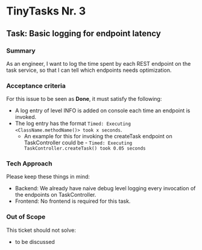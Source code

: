# TinyTasks Nr. 3

## Task: Basic logging for endpoint latency 

### Summary

As an engineer, I want to log the time spent by each REST endpoint on the task service, so that I can tell
which endpoints needs optimization.
### Acceptance criteria

For this issue to be seen as **Done**, it must satisfy the following:

- A log entry of level INFO is added on console each time an endpoint is invoked.
- The log entry has the format `Timed: Executing <ClassName.methodName()> took x seconds`. 
  - An example for this for invoking the createTask endpoint on TaskController could be -
    `Timed: Executing TaskController.createTask() took 0.05 seconds`


### Tech Approach

Please keep these things in mind:

- Backend: We already have naive debug level logging every invocation of the endpoints on TaskController.
- Frontend: No frontend is required for this task.

### Out of Scope

This ticket should not solve:

- to be discussed
